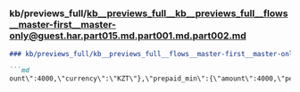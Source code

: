 ### kb/previews_full/kb__previews_full__kb__previews_full__flows__master-first__master-only@guest.har.part015.md.part001.md.part002.md

```md
### kb/previews_full/kb__previews_full__flows__master-first__master-only@guest.har.part015.md.part001.md (part 002)

```md
ount\":4000,\"currency\":\"KZT\"},\"prepaid_min\":{\"amount\":4000,\"percent\":100,\"currency
```

```

```
